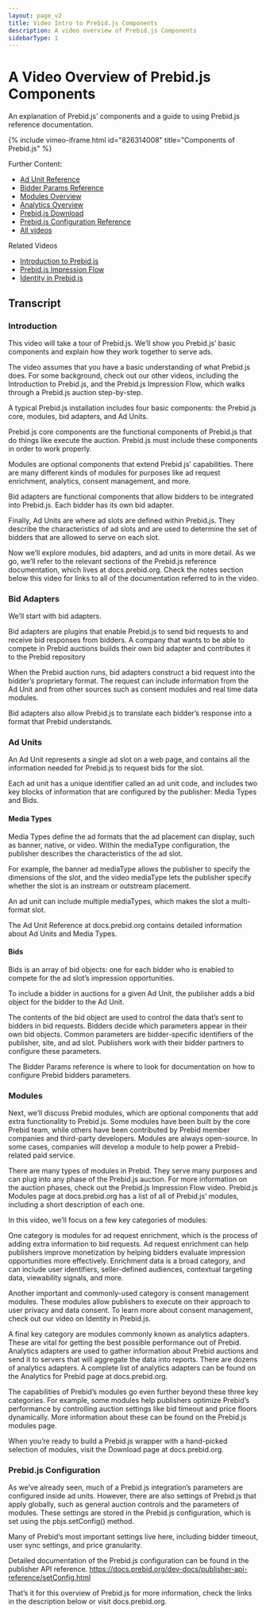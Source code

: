 ```yaml
---
layout: page_v2
title: Video Intro to Prebid.js Components
description: A video overview of Prebid.js Components
sidebarType: 1
---
```


# A Video Overview of Prebid.js Components

An explanation of Prebid.js’ components and a guide to using Prebid.js reference documentation.

{% include vimeo-iframe.html id="826314008" title="Components of Prebid.js" %}

Further Content:

- [Ad Unit Reference](/dev-docs/adunit-reference.html)
- [Bidder Params Reference](/dev-docs/bidders.html)
- [Modules Overview](/dev-docs/modules/)
- [Analytics Overview](/overview/analytics.html)
- [Prebid.js Download](/download.html)
- [Prebid.js Configuration Reference](/dev-docs/publisher-api-reference/setConfig.html)
- [All videos](/overview/all-videos.html)

Related Videos

- [Introduction to Prebid.js](/prebid/prebidjs-video.html)
- [Prebid.js Impression Flow](/prebid/prebidjs-flow-video.html)
- [Identity in Prebid.js](/identity/prebid-identity-video.html)

## Transcript

### Introduction

This video will take a tour of Prebid.js. We’ll show you Prebid.js’ basic components and explain how they work together to serve ads.

The video assumes that you have a basic understanding of what Prebid.js does. For some background, check out our other videos, including the Introduction to Prebid.js, and the Prebid.js Impression Flow, which walks through a Prebid.js auction step-by-step.

A typical Prebid.js installation includes four basic components: the Prebid.js core, modules, bid adapters, and Ad Units.

Prebid.js core components  are the functional components of Prebid.js that do things like execute the auction. Prebid.js must include these components in order to work properly.

Modules are optional components that extend Prebid.js’ capabilities. There are many different kinds of modules for purposes like ad request enrichment, analytics, consent management, and more.

Bid adapters are functional components that allow bidders to be integrated into Prebid.js. Each bidder has its own bid adapter.

Finally, Ad Units are where ad slots are defined within Prebid.js. They describe the characteristics of ad slots and are used to determine the set of bidders that are allowed to serve on each slot.

Now we’ll explore modules, bid adapters, and ad units in more detail. As we go, we’ll refer to the relevant sections of the Prebid.js reference documentation, which lives at docs.prebid.org. Check the notes section below this video for links to all of the documentation referred to in the video.

### Bid Adapters

We’ll start with bid adapters.

Bid adapters are plugins that enable Prebid.js to send bid requests to and receive bid responses from bidders. A company that wants to be able to compete in Prebid auctions builds their own bid adapter and contributes it to the Prebid repository

When the Prebid auction runs, bid adapters construct a bid request into the bidder’s proprietary format. The request can include information from the Ad Unit and from other sources such as consent modules and real time data modules.

Bid adapters also allow Prebid.js to translate each bidder’s response into a format that Prebid understands.

### Ad Units

An Ad Unit represents a single ad slot on a web page, and contains all the information needed for Prebid.js to request bids for the slot.

Each ad unit has a unique identifier called an ad unit code, and includes two key blocks of information that are configured by the publisher: Media Types and Bids.

#### Media Types

Media Types define the ad formats that the ad placement can display, such as banner, native, or video. Within the mediaType configuration, the publisher describes the characteristics of the ad slot.

For example, the banner ad mediaType allows the publisher to specify the dimensions of the slot, and the video mediaType lets the publisher specify whether the slot is an instream or outstream placement.

An ad unit can include multiple mediaTypes, which makes the slot a multi-format slot.

The Ad Unit Reference at docs.prebid.org contains detailed information about Ad Units and Media Types.

#### Bids

Bids is an array of bid objects: one for each bidder who is enabled to compete for the ad slot’s impression opportunities.

To include a bidder in auctions for a given Ad Unit, the publisher adds a bid object for the bidder to the Ad Unit.

The contents of the bid object are used to control the data that’s sent to bidders in bid requests. Bidders decide which parameters appear in their own bid objects. Common parameters are bidder-specific identifiers of the publisher, site, and ad slot. Publishers work with their bidder partners to configure these parameters.

The Bidder Params reference is where to look for documentation on how to configure Prebid bidders parameters.  

### Modules

Next, we’ll discuss Prebid modules, which are optional components that add extra functionality to Prebid.js. Some modules have been built by the core Prebid team, while others have been contributed by Prebid member companies and third-party developers. Modules are always open-source. In some cases, companies will develop a module to help power a Prebid-related paid service.

There are many types of modules in Prebid. They serve many purposes and can plug into any phase of the Prebid.js auction. For more information on the auction phases, check out the Prebid.js Impression Flow video. Prebid.js Modules page at docs.prebid.org has a list of all of Prebid.js’ modules, including a short description of each one.

In this video, we’ll focus on a few key categories of modules:

One category is modules for ad request enrichment, which is the process of adding extra information to bid requests. Ad request enrichment can help publishers improve monetization by helping bidders evaluate impression opportunities more effectively. Enrichment data is a broad category, and can include user identifiers, seller-defined audiences, contextual targeting data, viewability signals, and more.

Another important and commonly-used category is consent management modules. These modules allow publishers to execute on their approach to user privacy and data consent. To learn more about consent management, check out our video on Identity in Prebid.js.

A final key category are modules commonly known as analytics adapters. These are vital for getting the best possible performance out of Prebid. Analytics adapters are used to gather information about Prebid auctions and send it to servers that will aggregate the data into reports. There are dozens of analytics adapters. A complete list of analytics adapters can be found on the Analytics for Prebid page at docs.prebid.org.

The capabilities of Prebid’s modules go even further beyond these three key categories. For example, some modules help publishers optimize Prebid’s performance by controlling auction settings like bid timeout and price floors dynamically. More information about these can be found on the Prebid.js modules page.

When you’re ready to build a Prebid.js wrapper with a hand-picked selection of modules, visit the Download page at docs.prebid.org.

### Prebid.js Configuration

As we’ve already seen, much of a Prebid.js integration’s parameters are configured inside ad units. However, there are also settings of Prebid.js that apply globally, such as general auction controls and the parameters of modules. These settings are stored in the Prebid.js configuration, which is set using the pbjs.setConfig() method.

Many of Prebid’s most important settings live here, including bidder timeout, user sync settings, and price granularity.

Detailed documentation of the Prebid.js configuration can be found in the publisher API reference. <https://docs.prebid.org/dev-docs/publisher-api-reference/setConfig.html>

That’s it for this overview of Prebid.js for more information, check the links in the description below or visit docs.prebid.org.
